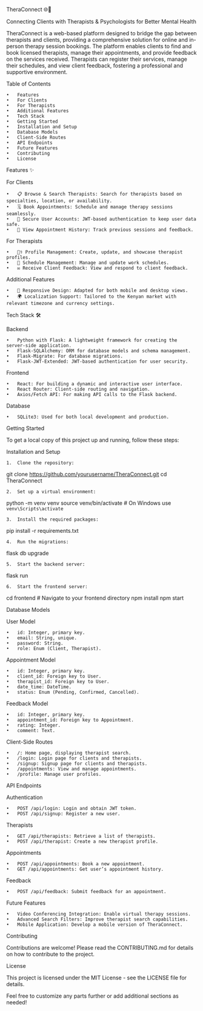 TheraConnect 🌐💙

Connecting Clients with Therapists & Psychologists for Better Mental Health

TheraConnect is a web-based platform designed to bridge the gap between therapists and clients, providing a comprehensive solution for online and in-person therapy session bookings. The platform enables clients to find and book licensed therapists, manage their appointments, and provide feedback on the services received. Therapists can register their services, manage their schedules, and view client feedback, fostering a professional and supportive environment.

Table of Contents

	•	Features
	•	For Clients
	•	For Therapists
	•	Additional Features
	•	Tech Stack
	•	Getting Started
	•	Installation and Setup
	•	Database Models
	•	Client-Side Routes
	•	API Endpoints
	•	Future Features
	•	Contributing
	•	License

Features ✨

For Clients

	•	📋 Browse & Search Therapists: Search for therapists based on specialties, location, or availability.
	•	🗓 Book Appointments: Schedule and manage therapy sessions seamlessly.
	•	🔐 Secure User Accounts: JWT-based authentication to keep user data safe.
	•	📅 View Appointment History: Track previous sessions and feedback.

For Therapists

	•	👩‍⚕️ Profile Management: Create, update, and showcase therapist profiles.
	•	📅 Schedule Management: Manage and update work schedules.
	•	✉️ Receive Client Feedback: View and respond to client feedback.

Additional Features

	•	📱 Responsive Design: Adapted for both mobile and desktop views.
	•	🌍 Localization Support: Tailored to the Kenyan market with relevant timezone and currency settings.

Tech Stack 🛠️

Backend

	•	Python with Flask: A lightweight framework for creating the server-side application.
	•	Flask-SQLAlchemy: ORM for database models and schema management.
	•	Flask-Migrate: For database migrations.
	•	Flask-JWT-Extended: JWT-based authentication for user security.

Frontend

	•	React: For building a dynamic and interactive user interface.
	•	React Router: Client-side routing and navigation.
	•	Axios/Fetch API: For making API calls to the Flask backend.

Database

	•	SQLite3: Used for both local development and production.

Getting Started

To get a local copy of this project up and running, follow these steps:

Installation and Setup

	1.	Clone the repository:

git clone https://github.com/yourusername/TheraConnect.git
cd TheraConnect


	2.	Set up a virtual environment:

python -m venv venv
source venv/bin/activate  # On Windows use `venv\Scripts\activate`


	3.	Install the required packages:

pip install -r requirements.txt


	4.	Run the migrations:

flask db upgrade


	5.	Start the backend server:

flask run


	6.	Start the frontend server:

cd frontend  # Navigate to your frontend directory
npm install
npm start



Database Models

User Model

	•	id: Integer, primary key.
	•	email: String, unique.
	•	password: String.
	•	role: Enum (Client, Therapist).

Appointment Model

	•	id: Integer, primary key.
	•	client_id: Foreign key to User.
	•	therapist_id: Foreign key to User.
	•	date_time: DateTime.
	•	status: Enum (Pending, Confirmed, Cancelled).

Feedback Model

	•	id: Integer, primary key.
	•	appointment_id: Foreign key to Appointment.
	•	rating: Integer.
	•	comment: Text.

Client-Side Routes

	•	/: Home page, displaying therapist search.
	•	/login: Login page for clients and therapists.
	•	/signup: Signup page for clients and therapists.
	•	/appointments: View and manage appointments.
	•	/profile: Manage user profiles.

API Endpoints

Authentication

	•	POST /api/login: Login and obtain JWT token.
	•	POST /api/signup: Register a new user.

Therapists

	•	GET /api/therapists: Retrieve a list of therapists.
	•	POST /api/therapist: Create a new therapist profile.

Appointments

	•	POST /api/appointments: Book a new appointment.
	•	GET /api/appointments: Get user’s appointment history.

Feedback

	•	POST /api/feedback: Submit feedback for an appointment.

Future Features

	•	Video Conferencing Integration: Enable virtual therapy sessions.
	•	Advanced Search Filters: Improve therapist search capabilities.
	•	Mobile Application: Develop a mobile version of TheraConnect.

Contributing

Contributions are welcome! Please read the CONTRIBUTING.md for details on how to contribute to the project.

License

This project is licensed under the MIT License - see the LICENSE file for details.

Feel free to customize any parts further or add additional sections as needed!